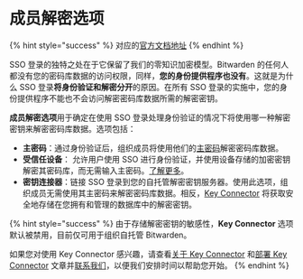 # 成员解密选项

{% hint style="success" %}
对应的[官方文档地址](https://bitwarden.com/help/article/sso-decryption-options/)
{% endhint %}

SSO 登录的独特之处在于它保留了我们的零知识加密模型。Bitwarden 的任何人都没有您的密码库数据的访问权限，同样，**您的身份提供程序也没有**。这就是为什么 SSO 登录**将身份验证和解密分开**的原因。在所有 SSO 登录的实施中，您的身份提供程序不能也不会访问解密密码库数据所需的解密密钥。

**成员解密选项**用于确定在使用 SSO 登录处理身份验证的情况下将使用哪一种解密密钥来解密密码库数据。选项包括：

* **主密码**：通过身份验证后，组织成员将使用他们的[主密码](../account/log-in-and-unlock/your-master-password.md)解密密码库数据。
* **受信任设备**： 允许用户使用 SSO 进行身份验证，并使用设备存储的加密密钥解密其密码库，而无需输入主密码。[了解更多](../admin-console/login-with-sso/trusted-devices/about-trusted-devices.md)。
* **密钥连接器**：链接 SSO 登录到您的自托管解密密钥服务器。使用此选项，组织成员无需使用其主密码来解密密码库数据。相反，[Key Connector](about-key-connector.md) 将获取安全地存储在您拥有和管理的数据库中的解密密钥。

{% hint style="success" %}
由于存储解密密钥的敏感性，**Key Connector** 选项默认被禁用，目前仅可用于组织自托管 Bitwarden。

如果您对使用 Key Connector 感兴趣，请查看[关于 Key Connector](about-key-connector.md) 和[部署 Key Connector](deploy-key-connector.md) 文章并[联系我们](https://bitwarden.com/contact/)，以便我们安排时间以帮助您开始。
{% endhint %}
